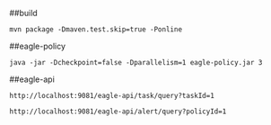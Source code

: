 

##build
```
mvn package -Dmaven.test.skip=true -Ponline
```

##eagle-policy

```
java -jar -Dcheckpoint=false -Dparallelism=1 eagle-policy.jar 3
```

##eagle-api
```
http://localhost:9081/eagle-api/task/query?taskId=1

http://localhost:9081/eagle-api/alert/query?policyId=1

```